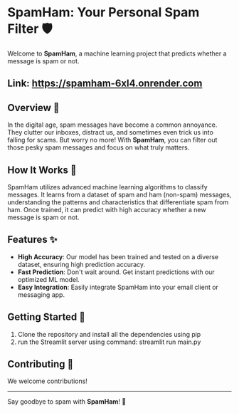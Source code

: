 # SpamHam: Your Personal Spam Filter 🛡️

Welcome to **SpamHam**, a machine learning project that predicts whether a message is spam or not. 

## Link: https://spamham-6xl4.onrender.com
## Overview 📝

In the digital age, spam messages have become a common annoyance. They clutter our inboxes, distract us, and sometimes even trick us into falling for scams. But worry no more! With **SpamHam**, you can filter out those pesky spam messages and focus on what truly matters.

## How It Works 🧠

SpamHam utilizes advanced machine learning algorithms to classify messages. It learns from a dataset of spam and ham (non-spam) messages, understanding the patterns and characteristics that differentiate spam from ham. Once trained, it can predict with high accuracy whether a new message is spam or not.

## Features ✨

- **High Accuracy**: Our model has been trained and tested on a diverse dataset, ensuring high prediction accuracy.
- **Fast Prediction**: Don't wait around. Get instant predictions with our optimized ML model.
- **Easy Integration**: Easily integrate SpamHam into your email client or messaging app.

## Getting Started 🚀

1) Clone the repository and install all the dependencies using pip
2) run the Streamlit server using command: streamlit run main.py

## Contributing 🤝

We welcome contributions!

---

Say goodbye to spam with **SpamHam**! 🎉
